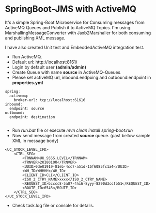 # SpringBoot-JMS with ActiveMQ

It's a simple Spring-Boot Microservice for Consuming messages from ActiveMQ Queues and Publish it to ActiveMQ Topics. I'm using MarshallingMessageConverter with Jaxb2Marshaller for both consuming and publishing XML message.

I have also created Unit test and EmbeddedActiveMQ integration test.


* Run ActiveMQ.
* Default url:  http://localhost:8161/
* Login by default user **(admin/admin)**
* Create Queue with name **source** in ActiveMQ-Queues. 
* Please set activeMQ url, inbound.endpoing and outbound.endpoint in **properties.yml**

```
spring:
  activemq:
    broker-url: tcp://localhost:61616
inbound:
  endpoint: source
outbound:
  endpoint: destination
  
```
* Run *run.bat* file or execute *mvn clean install spring-boot:run*
* Now send message from created **source** queue. (past bellow sample XML in message body)

```
<UC_STOCK_LEVEL_IFD>
	<CTRL_SEG>
		<TRNNAM>UU_SSSS_LEVEL</TRNNAM>
		<TRNVER>20180100</TRNVER>
		<UUID>0de01919-81eb-4cc7-a51d-15f6085fc1a4</UUID>
		<WH_ID>WHHHH</WH_ID>
		<CLIENT_ID>CLI</CLIENT_ID>
		<ISO_2_CTRY_NAME>xxxx</ISO_2_CTRY_NAME>
		<REQUEST_ID>bcccc8-5a07-4hi6-8yyy-8290d3ccfb51</REQUEST_ID>
		<ROUTE_ID>6543</ROUTE_ID>
	</CTRL_SEG>
</UC_STOCK_LEVEL_IFD>
```

* Check task.log file or console for details.
